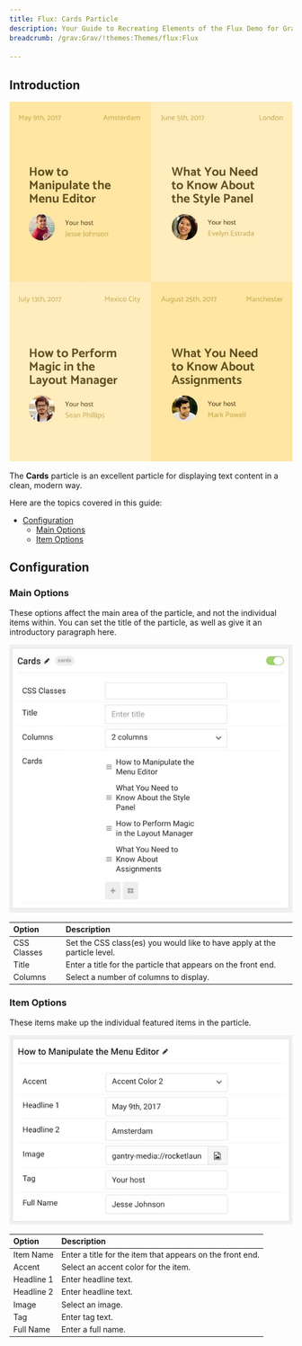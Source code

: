 ```yaml
---
title: Flux: Cards Particle
description: Your Guide to Recreating Elements of the Flux Demo for Grav
breadcrumb: /grav:Grav/!themes:Themes/flux:Flux

---
```


## Introduction

![](assets/particle_cards1.jpeg)

The **Cards** particle is an excellent particle for displaying text content in a clean, modern way.

Here are the topics covered in this guide:

* [Configuration](#configuration)
    - [Main Options](#main-options)
    - [Item Options](#item-options)

## Configuration

### Main Options 

These options affect the main area of the particle, and not the individual items within. You can set the title of the particle, as well as give it an introductory paragraph here.

![](assets/particle_cards2.jpeg)

| Option      | Description                                                               |
| :-----      | :-----                                                                    |
| CSS Classes | Set the CSS class(es) you would like to have apply at the particle level. |
| Title       | Enter a title for the particle that appears on the front end.             |
| Columns     | Select a number of columns to display.                                    |

### Item Options

These items make up the individual featured items in the particle.

![](assets/particle_cards3.jpeg)

| Option     | Description                                               |
| :-----     | :-----                                                    |
| Item Name  | Enter a title for the item that appears on the front end. |
| Accent     | Select an accent color for the item.                      |
| Headline 1 | Enter headline text.                                      |
| Headline 2 | Enter headline text.                                      |
| Image      | Select an image.                                          |
| Tag        | Enter tag text.                                           |
| Full Name  | Enter a full name.                                        |


